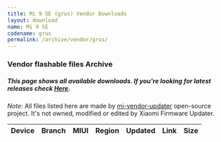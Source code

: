 ```yaml
---
title: Mi 9 SE (grus) Vendor Downloads
layout: download
name: Mi 9 SE
codename: grus
permalink: /archive/vendor/grus/
---
```


### Vendor flashable files Archive
##### This page shows all available downloads. If you're looking for latest releases check [Here](/vendor/grus/).

*Note*: All files listed here are made by [mi-vendor-updater](https://github.com/TryHardDood/mi-vendor-updater) open-source project. It's not owned, modified or edited by Xiaomi Firmware Updater.

<div class="table-responsive-md" id="table-wrapper">
    <table id="vendor" class="compact table table-striped table-hover table-sm">
        <thead class="thead-dark">
            <tr>
                <th>Device</th>
                <th>Branch</th>
                <th>MIUI</th>
                <th>Region</th>
                <th>Updated</th>
                <th>Link</th>
                <th>Size</th>
            </tr>
        </thead>
        <script>loadVendorDownloads('grus', 'full')</script>
    </table>
</div>
